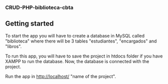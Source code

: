 ### CRUD-PHP-biblioteca-cbta

## Getting started

To start the app you will have to create a database in MySQL called "biblioteca" where there will be 3 tables "estudiantes", "encargados" and "libros".

To run this app, you will have to save the project in htdocs folder if you have XAMPP to run the database. Now, the database is connected with the project.

Run the app in [http://localhost/](http://localhost/) "name of the project".
